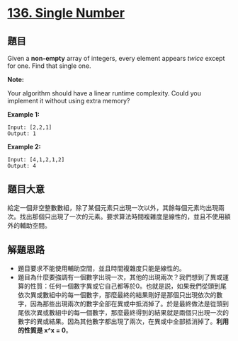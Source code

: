 # [136. Single Number](https://leetcode.com/problems/single-number/)

## 題目

Given a **non-empty** array of integers, every element appears *twice* except for one. Find that single one.

**Note:**

Your algorithm should have a linear runtime complexity. Could you implement it without using extra memory?

**Example 1:**

    Input: [2,2,1]
    Output: 1

**Example 2:**

    Input: [4,1,2,1,2]
    Output: 4

## 題目大意

給定一個非空整數數組，除了某個元素只出現一次以外，其餘每個元素均出現兩次。找出那個只出現了一次的元素。要求算法時間複雜度是線性的，並且不使用額外的輔助空間。


## 解題思路

- 題目要求不能使用輔助空間，並且時間複雜度只能是線性的。
- 題目為什麼要強調有一個數字出現一次，其他的出現兩次？我們想到了異或運算的性質：任何一個數字異或它自己都等於0。也就是説，如果我們從頭到尾依次異或數組中的每一個數字，那麼最終的結果剛好是那個只出現依次的數字，因為那些出現兩次的數字全部在異或中抵消掉了。於是最終做法是從頭到尾依次異或數組中的每一個數字，那麼最終得到的結果就是兩個只出現一次的數字的異或結果。因為其他數字都出現了兩次，在異或中全部抵消掉了。**利用的性質是 x^x = 0**。
